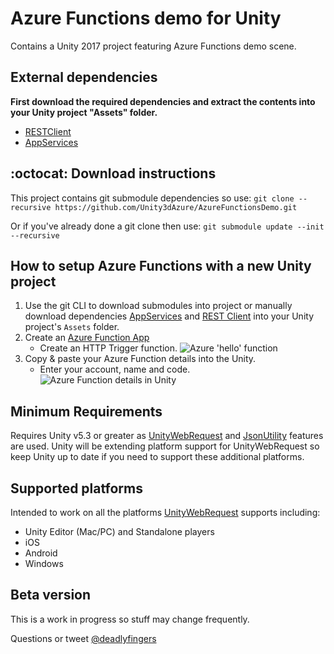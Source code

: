 # Azure Functions demo for Unity
Contains a Unity 2017 project featuring Azure Functions demo scene.

## External dependencies
**First download the required dependencies and extract the contents into your Unity project "Assets" folder.**
* [RESTClient](https://github.com/Unity3dAzure/RESTClient)
* [AppServices](https://github.com/Unity3dAzure/AppServices)

## :octocat: Download instructions
This project contains git submodule dependencies so use:
    `git clone --recursive https://github.com/Unity3dAzure/AzureFunctionsDemo.git`

Or if you've already done a git clone then use:
    `git submodule update --init --recursive`

## How to setup Azure Functions with a new Unity project
1. Use the git CLI to download submodules into project or manually download dependencies [AppServices](https://github.com/Unity3dAzure/AppServices/archive/master.zip) and [REST Client](https://github.com/Unity3dAzure/RESTClient/archive/master.zip) into your Unity project's `Assets` folder.
2. Create an [Azure Function App](https://portal.azure.com)
	* Create an HTTP Trigger function.
  ![Azure 'hello' function](https://user-images.githubusercontent.com/1880480/32570569-5f750ce6-c4bc-11e7-9666-e7386c06c7ac.png)
3. Copy & paste your Azure Function details into the Unity.
	* Enter your account, name and code.
	![Azure Function details in Unity](https://user-images.githubusercontent.com/1880480/32570888-86b9fb9e-c4bd-11e7-84e7-3252208759d5.png)

## Minimum Requirements
Requires Unity v5.3 or greater as [UnityWebRequest](https://docs.unity3d.com/Manual/UnityWebRequest.html) and [JsonUtility](https://docs.unity3d.com/ScriptReference/JsonUtility.html) features are used. Unity will be extending platform support for UnityWebRequest so keep Unity up to date if you need to support these additional platforms.

## Supported platforms
Intended to work on all the platforms [UnityWebRequest](https://docs.unity3d.com/Manual/UnityWebRequest.html) supports including:
* Unity Editor (Mac/PC) and Standalone players
* iOS
* Android
* Windows

## Beta version
This is a work in progress so stuff may change frequently.

Questions or tweet [@deadlyfingers](https://twitter.com/deadlyfingers)
